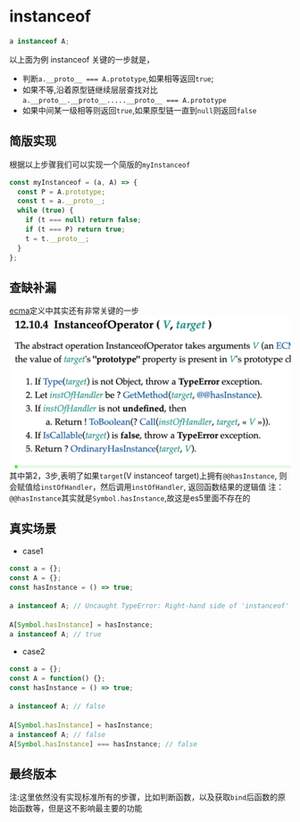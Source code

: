 # instanceof

```javascript
a instanceof A;
```

以上面为例 instanceof 关键的一步就是，

- 判断`a.__proto__ === A.prototype`,如果相等返回`true`;
- 如果不等,沿着原型链继续层层查找对比`a.__proto__.__proto__.....__proto__ === A.prototype`
- 如果中间某一级相等则返回`true`,如果原型链一直到`null`则返回`false`

## 简版实现
根据以上步骤我们可以实现一个简版的`myInstanceof`
```javascript
const myInstanceof = (a, A) => {
  const P = A.prototype;
  const t = a.__proto__;
  while (true) {
    if (t === null) return false;
    if (t === P) return true;
    t = t.__proto__;
  }
};
```
## 查缺补漏
[ecma](https://tc39.es/ecma262/#sec-instanceofoperator)定义中其实还有非常关键的一步
![hasInstance](./instanceof.png)
其中第2，3步,表明了如果`target`(V instanceof target)上拥有`@@hasInstance`,
则会赋值给`instOfHandler`，然后调用`instOfHandler`, 返回函数结果的逻辑值
注：`@@hasInstance`其实就是`Symbol.hasInstance`,故这是es5里面不存在的
## 真实场景
- case1
```javascript
const a = {};
const A = {};
const hasInstance = () => true;

a instanceof A; // Uncaught TypeError: Right-hand side of 'instanceof'

A[Symbol.hasInstance] = hasInstance;
a instanceof A; // true
```

- case2
```javascript
const a = {};
const A = function() {};
const hasInstance = () => true;

a instanceof A; // false

A[Symbol.hasInstance] = hasInstance;
a instanceof A; // false
A[Symbol.hasInstance] === hasInstance; // false
```

## 最终版本
注:这里依然没有实现标准所有的步骤，比如判断函数，以及获取`bind`后函数的原始函数等，但是这不影响最主要的功能
```

```

